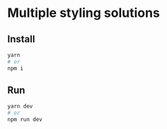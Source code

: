 # Multiple styling solutions

## Install

```bash
yarn
# or
npm i
```

## Run

```bash
yarn dev
# or
npm run dev
```
